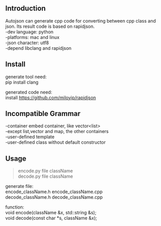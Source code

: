 Introduction  
---
Autojson can generate cpp code for converting between cpp class and json. Its result code is based on rapidjson.   
-dev language: python  
-platforms: mac and linux  
-json character: utf8  
-depend libclang and rapidjson

Install  
---
generate tool need:   
pip install clang  

generated code need:   
install https://github.com/miloyip/rapidjson    

Incompatible Grammar  
---
-container embed container, like vector<list<T>>  
-except list,vector and map, the other containers     
-user-defined template  
-user-defined class without default constructor  

Usage  
---
>encode.py  file  className  
>decode.py  file  className  

generate file:  
encode_className.h  encode_className.cpp  
decode_className.h  decode_className.cpp  

function:  
void encode(className &x, std::string &s);  
void decode(const char *s, className &x);  

